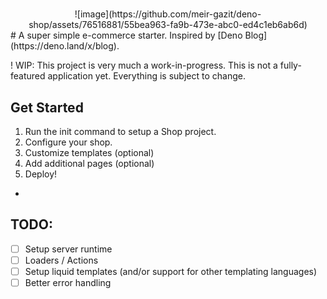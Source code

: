 #
<div align='center'> ![image](https://github.com/meir-gazit/deno-shop/assets/76516881/55bea963-fa9b-473e-abc0-ed4c1eb6ab6d) </div>
#
A super simple e-commerce starter. Inspired by [Deno Blog](https://deno.land/x/blog).

! WIP: This project is very much a work-in-progress. This is not a fully-featured application yet. Everything is subject to change.

## Get Started

1. Run the init command to setup a Shop project.
2. Configure your shop.
3. Customize templates (optional)
4. Add additional pages (optional)
5. Deploy!

-

## TODO:

- [ ] Setup server runtime
- [ ] Loaders / Actions
- [ ] Setup liquid templates (and/or support for other templating languages)
- [ ] Better error handling
